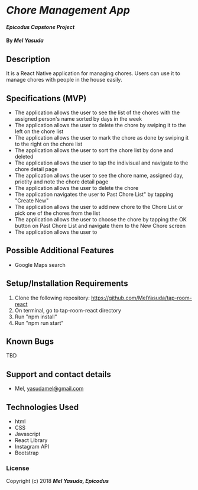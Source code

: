 # _Chore Management App_

#### _Epicodus Capstone Project_

#### By _**Mel Yasuda**_

## Description
It is a React Native application for managing chores. Users can use it to manage chores with people in the house easily. 

## Specifications (MVP)
* The application allows the user to see the list of the chores with the assigned person's name sorted by days in the week
* The application allows the user to delete the chore by swiping it to the left on the chore list
* The application allows the user to mark the chore as done by swiping it to the right on the chore list
* The application allows the user to sort the chore list by done and deleted
* The application allows the user to tap the indivisual and navigate to the chore detail page
* The application allows the user to see the chore name, assigned day, priotity and note the chore detail page
* The application allows the user to delete the chore
* The application navigates the user to Past Chore List" by tapping "Create New"
* The application allows the user to add new chore to the Chore List or pick one of the chores from the list
* The application allows the user to choose the chore by tapping the OK button on Past Chore List and navigate them to the New Chore screen
* The application allows the user to


## Possible Additional Features
* Google Maps search

## Setup/Installation Requirements
1. Clone the following repository: https://github.com/MelYasuda/tap-room-react
2. On terminal, go to tap-room-react directory
3. Run "npm install"
4. Run "npm run start"

## Known Bugs
TBD

## Support and contact details
* Mel, yasudamel@gmail.com

## Technologies Used
* html
* CSS
* Javascript
* React Library
* Instagram API
* Bootstrap

### License

Copyright (c) 2018 **_Mel Yasuda, Epicodus_**

